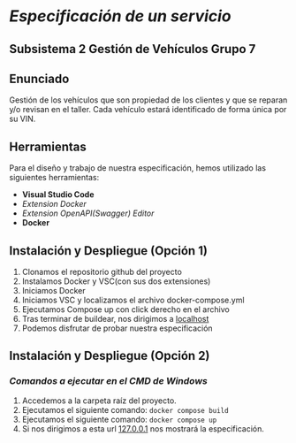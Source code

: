 # *Especificación de un servicio*

## Subsistema 2 **Gestión de Vehículos** Grupo 7

## Enunciado

Gestión de los vehículos que son propiedad de los clientes y que se reparan y/o revisan en el taller. Cada vehículo estará identificado de forma única por su VIN.

## Herramientas

Para el diseño y trabajo de nuestra especificación, hemos utilizado las siguientes herramientas:

- **Visual Studio Code**
 - *Extension Docker*
 - *Extension OpenAPI(Swagger) Editor*
- **Docker**

## Instalación y Despliegue (Opción 1)

 1. Clonamos el repositorio github del proyecto
 2. Instalamos Docker y VSC(con sus dos extensiones)
 3. Iniciamos Docker
 4. Iniciamos VSC y localizamos el archivo docker-compose.yml
 5. Ejecutamos Compose up con click derecho en el archivo
 6. Tras terminar de buildear, nos dirigimos a [localhost](http://localhost:8000/)
 7. Podemos disfrutar de probar nuestra especificación

## Instalación y Despliegue (Opción 2)
### *Comandos a ejecutar en el CMD de Windows*

 1. Accedemos a la carpeta raíz del proyecto.
 2. Ejecutamos el siguiente comando: `docker compose build`
 3. Ejecutamos el siguiente comando: `docker compose up` 
 4. Si nos dirigimos a esta url [127.0.0.1](http://127.0.0.1:8000/) nos mostrará la especificación.
